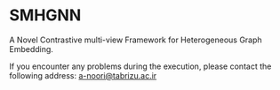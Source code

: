 # SMHGNN
A Novel Contrastive multi-view Framework for Heterogeneous Graph Embedding.

If you encounter any problems during the execution, please contact the following address:
a-noori@tabrizu.ac.ir
